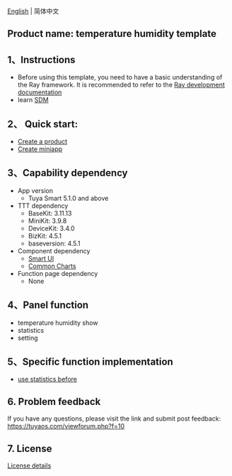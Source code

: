 [English](README.md) | 简体中文[](README_zh.md)

## Product name: temperature humidity template

## 1、Instructions

- Before using this template, you need to have a basic understanding of the Ray framework. It is recommended to refer to the [Ray development documentation](https://developer.tuya.com/en/miniapp/develop/ray/guide/overview)
- learn [SDM](https://developer.tuya.com/en/miniapp/develop/ray/extended/common/sdm/usage)

## 2、 Quick start:

- [Create a product](https://developer.tuya.com/en/miniapp/develop/miniapp/guide/start/quick-start#create-product)
- [Create miniapp](https://developer.tuya.com/en/miniapp/common/desc/platform)

## 3、Capability dependency

- App version
  - Tuya Smart 5.1.0  and above
- TTT dependency
  - BaseKit: 3.11.13
  - MiniKit: 3.9.8
  - DeviceKit: 3.4.0
  - BizKit: 4.5.1
  - baseversion: 4.5.1
- Component dependency
  - [Smart UI](https://developer.tuya.com/material/smartui?comId=help-getting-started)
  - [Common Charts](https://developer.tuya.com/material/library_oHEKLjj0/component?code=CommonCharts)
- Function page dependency
  - None

## 4、Panel function
- temperature humidity show
- statistics
- setting

## 5、Specific function implementation
- [use statistics before](https://developer.tuya.com/en/miniapp/develop/ray/api/meature)

## 6. Problem feedback

If you have any questions, please visit the link and submit post feedback: https://tuyaos.com/viewforum.php?f=10

## 7. License

[License details](LICENSE)

